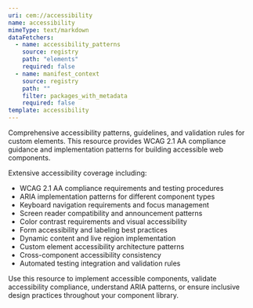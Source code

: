 ```yaml
---
uri: cem://accessibility
name: accessibility
mimeType: text/markdown
dataFetchers:
  - name: accessibility_patterns
    source: registry
    path: "elements"
    required: false
  - name: manifest_context
    source: registry
    path: ""
    filter: packages_with_metadata
    required: false
template: accessibility
---
```


Comprehensive accessibility patterns, guidelines, and validation rules for custom elements. This resource provides WCAG 2.1 AA compliance guidance and implementation patterns for building accessible web components.

Extensive accessibility coverage including:
- WCAG 2.1 AA compliance requirements and testing procedures
- ARIA implementation patterns for different component types
- Keyboard navigation requirements and focus management
- Screen reader compatibility and announcement patterns
- Color contrast requirements and visual accessibility
- Form accessibility and labeling best practices
- Dynamic content and live region implementation
- Custom element accessibility architecture patterns
- Cross-component accessibility consistency
- Automated testing integration and validation rules

Use this resource to implement accessible components, validate accessibility compliance, understand ARIA patterns, or ensure inclusive design practices throughout your component library.